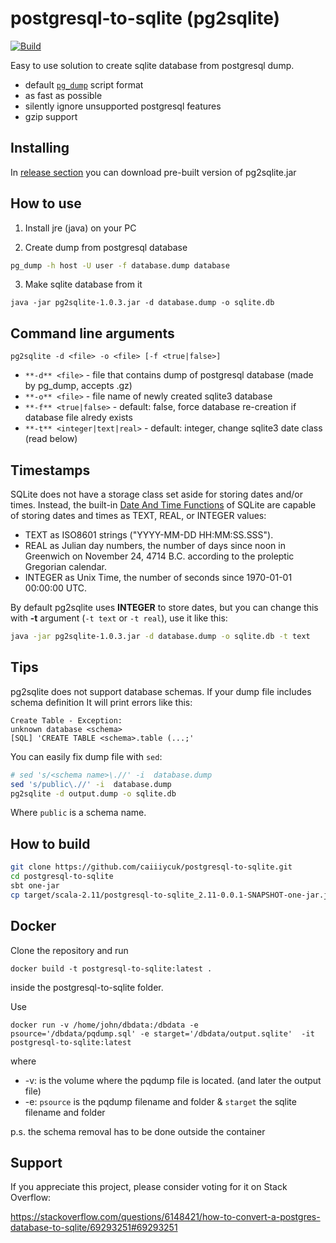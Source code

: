 # postgresql-to-sqlite (pg2sqlite)
[![Build](https://github.com/caiiiycuk/postgresql-to-sqlite/actions/workflows/build.yml/badge.svg)](https://github.com/caiiiycuk/postgresql-to-sqlite/actions/workflows/build.yml)

Easy to use solution to create sqlite database from postgresql dump.

* default [`pg_dump`](http://www.postgresql.org/docs/9.4/static/app-pgdump.html) script format
* as fast as possible
* silently ignore unsupported postgresql features
* gzip support

## Installing

In [release section](https://github.com/caiiiycuk/postgresql-to-sqlite/releases/) you can download pre-built version of pg2sqlite.jar

## How to use

1. Install jre (java) on your PC

2. Create dump from postgresql database
```sh
pg_dump -h host -U user -f database.dump database
```

3. Make sqlite database from it
```
java -jar pg2sqlite-1.0.3.jar -d database.dump -o sqlite.db
```

## Command line arguments

`pg2sqlite -d <file> -o <file> [-f <true|false>]`

* `**-d** <file>` - file that contains dump of postgresql database (made by pg_dump, accepts .gz)
* `**-o** <file>` - file name of newly created sqlite3 database
* `**-f** <true|false>` - default: false, force database re-creation if database file alredy exists
* `**-t** <integer|text|real>` - default: integer, change sqlite3 date class (read below)

## Timestamps

SQLite does not have a storage class set aside for storing dates and/or times. Instead, the built-in [Date And Time Functions](https://www.sqlite.org/lang_datefunc.html) of SQLite are capable of storing dates and times as TEXT, REAL, or INTEGER values:

* TEXT as ISO8601 strings ("YYYY-MM-DD HH:MM:SS.SSS").
* REAL as Julian day numbers, the number of days since noon in Greenwich on November 24, 4714 B.C. according to the proleptic Gregorian calendar.
* INTEGER as Unix Time, the number of seconds since 1970-01-01 00:00:00 UTC.

By default pg2sqlite uses **INTEGER** to store dates, but you can change this with **-t** argument (`-t text` or `-t real`), use it like this:

```sh
java -jar pg2sqlite-1.0.3.jar -d database.dump -o sqlite.db -t text
```

## Tips

pg2sqlite does not support database schemas. If your dump file includes schema definition It will print errors like this:
```
Create Table - Exception:
unknown database <schema>
[SQL] 'CREATE TABLE <schema>.table (...;'
```
You can easily fix dump file with `sed`:
```sh
# sed 's/<schema name>\.//' -i  database.dump
sed 's/public\.//' -i  database.dump
pg2sqlite -d output.dump -o sqlite.db
```
Where `public` is a schema name.

## How to build
```sh
git clone https://github.com/caiiiycuk/postgresql-to-sqlite.git
cd postgresql-to-sqlite
sbt one-jar
cp target/scala-2.11/postgresql-to-sqlite_2.11-0.0.1-SNAPSHOT-one-jar.jar pg2sqlite.jar
```

## Docker

Clone the repository and run 
```
docker build -t postgresql-to-sqlite:latest .
```
inside the postgresql-to-sqlite folder.

Use 
```
docker run -v /home/john/dbdata:/dbdata -e psource='/dbdata/pqdump.sql' -e starget='/dbdata/output.sqlite'  -it postgresql-to-sqlite:latest
```
where
- -v: is the volume where the pqdump file is located. (and later the output file)
- -e: `psource` is the pqdump filename and folder & `starget` the sqlite filename and folder

p.s. the schema removal has to be done outside the container

## Support

If you appreciate this project, please consider voting for it on Stack Overflow:

https://stackoverflow.com/questions/6148421/how-to-convert-a-postgres-database-to-sqlite/69293251#69293251
